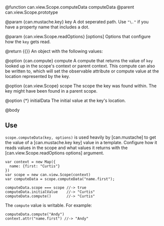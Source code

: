 @function can.view.Scope.computeData computeData
@parent can.view.Scope.prototype

@param {can.mustache.key} key A dot seperated path.  Use `"\."` if you have a
property name that includes a dot.

@param {can.view.Scope.readOptions} [options] Options that configure how the `key` gets read.

@return {{}} An object with the following values:

@option {can.compute} compute A compute that returns the
value of `key` looked up in the scope's context or parent context. This compute can
also be written to, which will set the observable attribute or compute value at the
location represented by the key.

@option {can.view.Scope} scope The scope the key was found within. The key might have
been found in a parent scope.

@option {*} initialData The initial value at the key's location.

@body

## Use

`scope.computeData(key, options)` is used heavily by [can.mustache] to get the value of
a [can.mustache.key key] value in a template. Configure how it reads values in the
scope and what values it returns with the [can.view.Scope.readOptions options] argument.

    var context = new Map({
      name: {first: "Curtis"}
    })
    var scope = new can.view.Scope(context)
    var computeData = scope.computeData("name.first");

    computeData.scope === scope //-> true
    computeData.initialValue    //-> "Curtis"
    computeData.compute()       //-> "Curtis"

The `compute` value is writable.  For example:

    computeData.compute("Andy")
    context.attr("name.first") //-> "Andy"